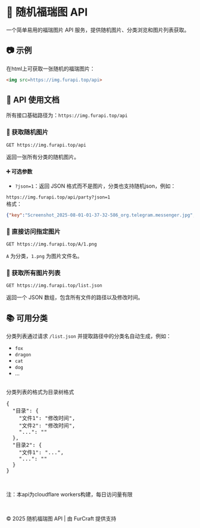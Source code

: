 
# 🎲 随机福瑞图 API

一个简单易用的福瑞图片 API 服务，提供随机图片、分类浏览和图片列表获取。

## 📷 示例

在html上可获取一张随机的福瑞图片：

```html
<img src=https://img.furapi.top/api>
```


## 🧪 API 使用文档

所有接口基础路径为：`https://img.furapi.top/api`

### 📌 获取随机图片

```
GET https://img.furapi.top/api
```

返回一张所有分类的随机图片。

#### ➕ 可选参数

- `?json=1`：返回 JSON 格式而不是图片，分类也支持随机json，例如：

`https://img.furapi.top/api/party?json=1`
<br>
格式：
```json
{"key":"Screenshot_2025-08-01-01-37-32-586_org.telegram.messenger.jpg","size":418227,"uploaded":"2025-07-31T19:39:31.410Z","url":"https://img.furapi.top/api/Screenshot_2025-08-01-01-37-32-586_org.telegram.messenger.jpg"}
```



### 📂 直接访问指定图片

```
GET https://img.furapi.top/A/1.png
```

`A` 为分类，`1.png` 为图片文件名。


### 📃 获取所有图片列表

```
GET https://img.furapi.top/list.json
```

返回一个 JSON 数组，包含所有文件的路径以及修改时间。


## 📚 可用分类

分类列表通过请求 `/list.json` 并提取路径中的分类名自动生成，例如：

- `fox`
- `dragon`
- `cat`
- `dog`
- ...
<br>
分类列表的格式为目录树格式
<pre>
{
  "目录": {
    "文件1": "修改时间",
    "文件2": "修改时间",
    "...": ""
  },
  "目录2": {
    "文件1": "...",
    "...": ""
  }
}
</pre>
<br>

注：本api为cloudflare workers构建，每日访问量有限

<br>


© 2025 随机福瑞图 API | 由 FurCraft 提供支持
